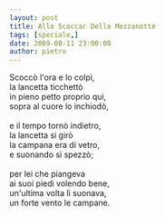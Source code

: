 ```yaml
---
layout: post
title: Allo Scoccar Della Mezzanotte
tags: [speciale,]
date: 2009-08-11 23:00:00
author: pietro
---
```

Scoccò l'ora e lo colpì,<br/>la lancetta ticchettò<br/>in pieno petto proprio qui,<br/>sopra al cuore lo inchiodò,<br/><br/>e il tempo tornò indietro,<br/>la lancetta si girò<br/>la campana era di vetro,<br/>e suonando si spezzò;<br/><br/>per lei che piangeva<br/>ai suoi piedi volendo bene,<br/>un'ultima volta lì suonava,<br/>un forte vento le campane.
